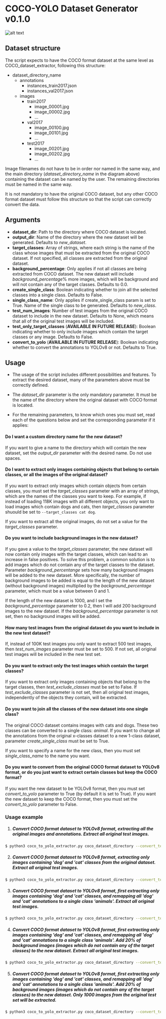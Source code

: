 # COCO-YOLO Dataset Generator v0.1.0

![alt text](https://github.com/JavierMtz5/COCO_YOLO_dataset_generator/blob/main/coco_yolo_extractor.jpg?raw=true)

## Dataset structure

The script expects to have the COCO format dataset at the same level as COCO_dataset_extractor, following this structure:

- dataset_directory_name
    - annotations
        - instances_train2017.json
        - instances_val2017.json
    - images
        - train2017
            - image_00001.jpg
            - image_00002.jpg
            - ...
        - val2017
            - image_00100.jpg
            - image_00101.jpg
            - ...
        - test2017
            - image_00201.jpg
            - image_00202.jpg
            - ...

Image filenames do not have to be in order nor named in the same way, and the main directory (*dataset_directory_name* in the diagram above) containing the dataset can be named by the user. The remaining directories must be named in the same way.

It is not mandatory to have the original COCO dataset, but any other COCO format dataset must follow this structure so that the script can correctly convert the data.

## Arguments

- **dataset_dir**: Path to the directory where COCO dataset is located.
- **output_dir**: Name of the directory where the new dataset will be generated. Defaults to *new_dataset*.
- **target_classes**: Array of strings, where each string is the name of the class whose images that must be extracted from the original COCO dataset. If not specified, all classes are extracted from the original dataset.
- **background_percentage**: Only applies if not all classes are being extracted from COCO dataset. The new dataset will include *background_percentage*% more images, which will be background and will not contain any of the target classes. Defaults to 0.0.
- **create_single_class**: Boolean indicating whether to join all the selected classes into a single class. Defaults to False.
- **single_class_name**: Only applies if create_single_class param is set to True. Name of the single class to be generated. Defaults to *new_class*.
- **test_num_images**: Number of test images from the original COCO dataset to include in the new dataset. Defaults to None, which means that all of the original test images will be included.
- **test_only_target_classes** (**AVAILABLE IN FUTURE RELEASE**): Boolean indicating whether to only include images which contain the target classes or any image. Defaults to False.
- **convert_to_yolo** (**AVAILABLE IN FUTURE RELEASE**): Boolean indicating whether to convert the annotations to YOLOv8 or not. Defaults to True.

## Usage

- The usage of the script includes different possibilities and features. To extract the desired dataset, many of the parameters above must be correctly defined.

- The *dataset_dir* parameter is the only mandatory parameter. It must be the name of the directory where the original dataset with COCO format is located.

- For the remaining parameters, to know which ones you must set, read each of the questions below and set the corresponding parameter if it applies:

#### Do I want a custom directory name for the new dataset?

If you want to give a name to the directory which will contain the new dataset, set the *output_dir* parameter with the desired name. Do not use spaces.

#### Do I want to extract only images containing objects that belong to certain classes, or all the images of the original dataset?

If you want to extract only images which contain objects from certain classes, you must set the *target_classes* parameter with an array of strings, which are the names of the classes you want to keep. For example, if instead of loading 118K images with all different objects, you only want to load images which contain dogs and cats, then *target_classes* parameter shuould be set to ```--target_classes cat dog```.

If you want to extract all the original images, do not set a value for the *target_classes* parameter.

#### Do you want to include background images in the new dataset?

If you gave a value to the *target_classes* parameter, the new dataset will now contain only images with the target classes, which can lead to an increase in false positives. To solve this problem, a common solution is to add images which do not contain any of the target classes to the dataset. Parameter *background_percentange* sets how many background images will be added to the new dataset. More specifically, the number of background images to be added is equal to the length of the new dataset (without background images) multiplied by the *background_percentage* parameter, which must be a value between 0 and 1.

If the length of the new dataset is 1000, and I set the *background_percentage* parameter to 0.2, then I will add 200 background images to the new dataset. If the *background_percentage* parameter is not set, then no background images will be added.

#### How many test images from the original dataset do you want to include in the new test dataset?

If, instead of 100K test images you only want to extract 500 test images, then *test_num_images* parameter must be set to 500. If not set, all original test images will be included in the new test set.

#### Do you want to extract only the test images which contain the target classes?

If you want to extract only images containing objects that belong to the target classes, then *test_exclude_classes* must be set to False. If *test_exclude_classes* parameter is not set, then all original test images, independently of the objects they contain, will be extracted.

#### Do you want to join all the classes of the new dataset into one single class?

The original COCO dataset contains images with cats and dogs. These two classes can be converted to a single class: *animal*. If you want to change all the annotations from the original x-classes dataset to a new 1-class dataset, parameter *create_single_class* must be set to True.

If you want to specify a name for the new class, then you must set *single_class_name* to the name you want.

#### Do you want to convert from the original COCO format dataset to YOLOv8 format, or do you just want to extract certain classes but keep the COCO format?

If you want the new dataset to be YOLOv8 format, then you must set *convert_to_yolo* parameter to True (by default it is set to True). If you want the new dataset to keep the COCO format, then you must set the *convert_to_yolo* parameter to False.

### Usage example

1. ##### Convert COCO format dataset to YOLOv8 format, extracting all the original images and annotations. Extract all original test images.

```bash
$ python3 coco_to_yolo_extractor.py coco_dataset_directory --convert_to_yolo true --output_dir new_dataset_directory
```

2. ##### Convert COCO format dataset to YOLOv8 format, extracting only images containing 'dog' and 'cat' classes from the original dataset. Extract all original test images.

```bash
$ python3 coco_to_yolo_extractor.py coco_dataset_directory --convert_to_yolo true --target_classes dog cat --output_dir new_dataset_directory
```

3. ##### Convert COCO format dataset to YOLOv8 format, first extracting only images containing 'dog' and 'cat' classes, and remapping all 'dog' and 'cat' annotations to a single class 'animals'. Extract all original test images.

```bash
$ python3 coco_to_yolo_extractor.py coco_dataset_directory --convert_to_yolo true --target_classes dog cat --create_single_class true --single_class_name animals --output_dir new_dataset_directory
```

4. ##### Convert COCO format dataset to YOLOv8 format, first extracting only images containing 'dog' and 'cat' classes, and remapping all 'dog' and 'cat' annotations to a single class 'animals'. Add 20% of background images (images which do not contain any of the target classes) to the new dataset. Extract all original test images.

```bash
$ python3 coco_to_yolo_extractor.py coco_dataset_directory --convert_to_yolo true --target_classes dog cat --background_percentage 0.2 --create_single_class true --single_class_name animals --output_dir new_dataset_directory
```

5. ##### Convert COCO format dataset to YOLOv8 format, first extracting only images containing 'dog' and 'cat' classes, and remapping all 'dog' and 'cat' annotations to a single class 'animals'. Add 20% of background images (images which do not contain any of the target classes) to the new dataset. Only 1000 images from the original test set will be extracted.

```bash
$ python3 coco_to_yolo_extractor.py coco_dataset_directory --convert_to_yolo true --target_classes dog cat --background_percentage 0.2 --create_single_class true --single_class_name animals --output_dir new_dataset_directory --test_num_images 1000
```
